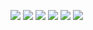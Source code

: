 ![](\LG\1558503522(1).jpg)
![](\LG\1558503614.jpg)
![](\LG\1558503687.jpg)
![](\LG\1558503742(1).jpg)
![](\LG\1558503790(1).jpg)
![](\LG\1558503855(1).jpg)